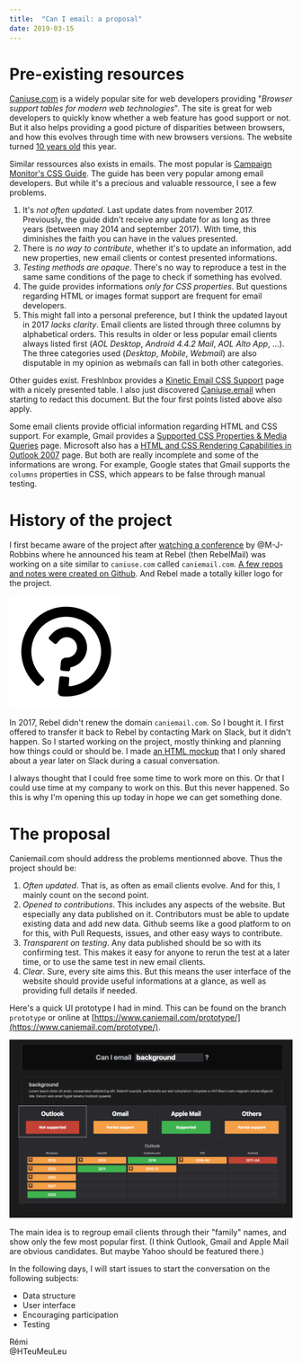 ```yaml
---
title:  "Can I email: a proposal"
date: 2019-03-15
---
```


# Pre-existing resources
[Caniuse.com](https://www.caniuse.com) is a widely popular site for web developers providing "_Browser support tables for modern web technologies_". The site is great for web developers to quickly know whether a web feature has good support or not. But it also helps providing a good picture of disparities between browsers, and how this evolves through time with new browsers versions. The website turned [10 years old](https://twitter.com/Fyrd/status/1080495727233646592) this year.

Similar ressources also exists in emails. The most popular is [Campaign Monitor's CSS Guide](https://www.campaignmonitor.com/css/). The guide has been very popular among email developers. But while it's a precious and valuable ressource, I see a few problems.

1. It's *not often updated*. Last update dates from november 2017. Previously, the guide didn't receive any update for as long as three years (between may 2014 and september 2017). With time, this diminishes the faith you can have in the values presented.
2. There is *no way to contribute*, whether it's to update an information, add new properties, new email clients or contest presented informations.
3. *Testing methods are opaque*. There's no way to reproduce a test in the same same conditions of the page to check if something has evolved.
4. The guide provides informations *only for CSS properties*. But questions regarding HTML or images format support are frequent for email developers.
5. This might fall into a personal preference, but I think the updated layout in 2017 *lacks clarity*. Email clients are listed through three columns by alphabetical orders. This results in older or less popular email clients always listed first (_AOL Desktop_, _Android 4.4.2 Mail_, _AOL Alto App_, …). The three categories used (_Desktop_, _Mobile_, _Webmail_) are also disputable in my opinion as webmails can fall in both other categories.

Other guides exist. FreshInbox provides a [Kinetic Email CSS Support](http://freshinbox.com/resources/css.php) page with a nicely presented table. I also just discovered [Caniuse.email](https://www.caniuse.email/) when starting to redact this document. But the four first points listed above also apply.

Some email clients provide official information regarding HTML and CSS support. For example, Gmail provides a [Supported CSS Properties & Media Queries](https://developers.google.com/gmail/design/reference/supported_css) page. Microsoft also has a [HTML and CSS Rendering Capabilities in Outlook 2007](https://docs.microsoft.com/en-us/previous-versions/office/developer/office-2007/aa338201(v=office.12)) page. But both are really incomplete and some of the informations are wrong. For example, Google states that Gmail supports the `columns` properties in CSS, which appears to be false through manual testing.

# History of the project

I first became aware of the project after [watching a conference](https://www.youtube.com/watch?v=xhUfiOSOk3g) by @M-J-Robbins where he announced his team at Rebel (then RebelMail) was working on a site similar to `caniuse.com` called `caniemail.com`. [A few repos and notes were created on Github](https://github.com/caniemail). And Rebel made a totally killer logo for the project.

![caniemail logo by Rebel](/assets/images/posts/2019-03-15-logo.png)

In 2017, Rebel didn't renew the domain `caniemail.com`. So I bought it. I first offered to transfer it back to Rebel by contacting Mark on Slack, but it didn't happen. So I started working on the project, mostly thinking and planning how things could or should be. I made [an HTML mockup](https://www.caniemail.com/prototype-2017/) that I only shared about a year later on Slack during a casual conversation.

I always thought that I could free some time to work more on this. Or that I could use time at my company to work on this. But this never happened. So this is why I'm opening this up today in hope we can get something done.

# The proposal
Caniemail.com should address the problems mentionned above. Thus the project should be:

1. *Often updated*. That is, as often as email clients evolve. And for this, I mainly count on the second point.
2. *Opened to contributions*. This includes any aspects of the website. But especially any data published on it. Contributors must be able to update existing data and add new data. Github seems like a good platform to on for this, with Pull Requests, issues, and other easy ways to contribute.
3. *Transparent on testing*. Any data published should be so with its confirming test. This makes it easy for anyone to rerun the test at a later time, or to use the same test in new email clients.
4. *Clear*. Sure, every site aims this. But this means the user interface of the website should provide useful informations at a glance, as well as providing full details if needed.

Here's a quick UI prototype I had in mind. This can be found on the branch `prototype` or online at [https://www.caniemail.com/prototype/](https://www.caniemail.com/prototype/).

[![Screenshot of a prototype](/assets/images/posts/2019-03-15-prototype.png)](https://www.caniemail.com/prototype/)

The main idea is to regroup email clients through their "family" names, and show only the few most popular first. (I think Outlook, Gmail and Apple Mail are obvious candidates. But maybe Yahoo should be featured there.)

In the following days, I will start issues to start the conversation on the following subjects:

* Data structure
* User interface
* Encouraging participation
* Testing

Rémi  
@HTeuMeuLeu
